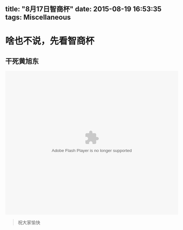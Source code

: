 title: "8月17日智商杯"
date: 2015-08-19 16:53:35
tags: Miscellaneous
---

# 啥也不说，先看智商杯

## 干死黄旭东

<!--- more --->


<embed height="452" width="544" quality="high" allowfullscreen="true" type="application/x-shockwave-flash" src="http://share.acg.tv/flash.swf" flashvars="aid=2763151&page=1" pluginspage="http://www.adobe.com/shockwave/download/download.cgi?P1_Prod_Version=ShockwaveFlash"></embed>

> 祝大家愉快
